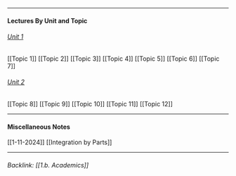 - - -
#### Lectures By Unit and Topic

###### <u>Unit 1</u>
[[Topic 1]]
[[Topic 2]]
[[Topic 3]]
[[Topic 4]]
[[Topic 5]]
[[Topic 6]]
[[Topic 7]]

###### <u>Unit 2</u>
[[Topic 8]]
[[Topic 9]]
[[Topic 10]]
[[Topic 11]]
[[Topic 12]]


- - -

#### Miscellaneous Notes

[[1-11-2024]]
[[Integration by Parts]] 

- - - 

###### Backlink: [[1.b. Academics]]

